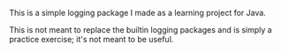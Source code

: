 This is a simple logging package I made as a learning project for Java.

This is not meant to replace the builtin logging packages and is simply a practice exercise; it's not meant to be useful.